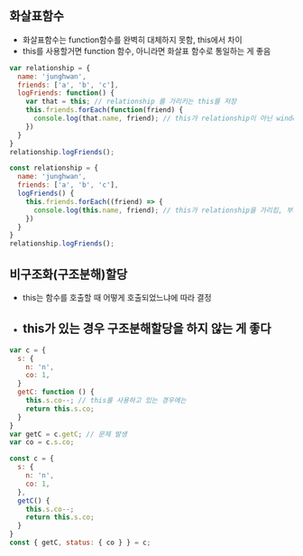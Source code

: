 ## 화살표함수
- 화살표함수는 function함수를 완벽히 대체하지 못함, this에서 차이
- this를 사용할거면 function 함수, 아니라면 화살표 함수로 통일하는 게 좋음
```js
var relationship = {
  name: 'junghwan',
  friends: ['a', 'b', 'c'],
  logFriends: function() {
    var that = this; // relationship 를 가리키는 this를 저장
    this.friends.forEach(function(friend) {
      console.log(that.name, friend); // this가 relationship이 아닌 window를 가리킴
    })
  }
}
relationship.logFriends();
```
```js
const relationship = {
  name: 'junghwan',
  friends: ['a', 'b', 'c'],
  logFriends() {
    this.friends.forEach((friend) => {
      console.log(this.name, friend); // this가 relationship을 가리킴, 부모쪽과 같은 this
    })
  }
}
relationship.logFriends();
```
## 비구조화(구조분해)할당
- this는 함수를 호출할 때 어떻게 호출되었느냐에 따라 결정
- this가 있는 경우 구조분해할당을 하지 않는 게 좋다
  - 
```js
var c = {
  s: {
    n: 'n',
    co: 1,
  }
  getC: function () {
    this.s.co--; // this를 사용하고 있는 경우에는
    return this.s.co;
  }
}
var getC = c.getC; // 문제 발생
var co = c.s.co;
```
```js
const c = {
  s: {
    n: 'n',
    co: 1,
  },
  getC() {
    this.s.co--;
    return this.s.co;
  }
}
const { getC, status: { co } } = c;
```